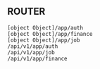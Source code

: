 ## ROUTER ##
 	[object Object]/app/auth
 	[object Object]/app/finance
 	[object Object]/app/job
 	/api/v1/app/auth
 	/api/v1/app/job
 	/api/v1/app/finance
